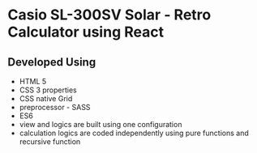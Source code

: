# Casio SL-300SV Solar - Retro Calculator using React

## Developed Using
* HTML 5
* CSS 3 properties
* CSS native Grid
* preprocessor - SASS
* ES6
* view and logics are built using one configuration
* calculation logics are coded independently using pure functions and recursive function